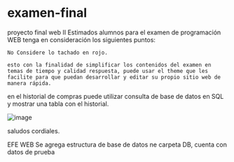 # examen-final
proyecto final web II
Estimados alumnos para el examen de programación WEB tenga en consideración los siguientes puntos: 

    No Considere lo tachado en rojo. 

    esto con la finalidad de simplificar los contenidos del examen en temas de tiempo y calidad respuesta, puede usar el theme que les facilite para que puedan desarrollar y editar su propio sitio web de manera rápida.

en el historial de compras puede utilizar consulta de base de datos en SQL y mostrar una tabla con el historial. 

![image](https://user-images.githubusercontent.com/22396260/193383883-265b68ca-6a4e-434c-9e66-ecca4b7c97ec.png)


saludos cordiales.



EFE WEB
Se agrega estructura de base de datos ne carpeta DB, cuenta con datos de prueba

